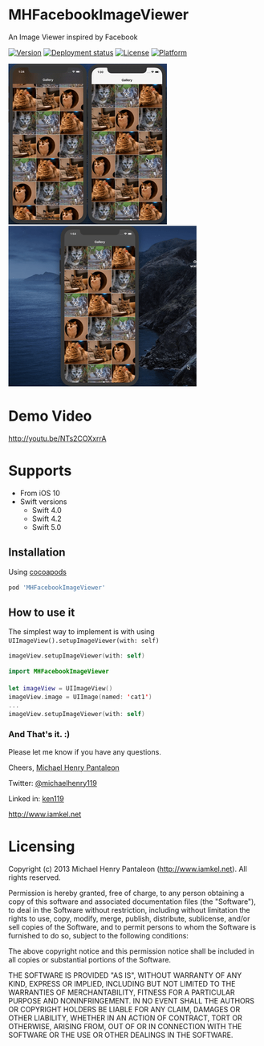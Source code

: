 MHFacebookImageViewer
=======================

An Image Viewer inspired by Facebook

[![Version](https://img.shields.io/cocoapods/v/MHFacebookImageViewer.svg?style=flat)](https://cocoapods.org/pods/MHFacebookImageViewer)
[![Deployment status](https://github.com/michaelhenry/MHFacebookImageViewer/workflows/deploy_to_cocoapods/badge.svg)](https://github.com/michaelhenry/MHFacebookImageViewer/actions)
[![License](https://img.shields.io/cocoapods/l/MHFacebookImageViewer.svg?style=flat)](https://cocoapods.org/pods/MHFacebookImageViewer)
[![Platform](https://img.shields.io/cocoapods/p/MHFacebookImageViewer.svg?style=flat)](https://cocoapods.org/pods/MHFacebookImageViewer)

![Screenshot-dark-mode](images/dark-mode.gif)![Screenshot-light-mode](images/light-mode.gif)
![Screenshot-auto-rotate](images/auto-rotate.gif)

# Demo Video

http://youtu.be/NTs2COXxrrA


# Supports

- From iOS 10
- Swift versions
	- Swift 4.0
	- Swift 4.2
	- Swift 5.0

## Installation

Using [cocoapods](https://cocoapods.org)

```ruby
pod 'MHFacebookImageViewer'
```

## How to use it

The simplest way to implement is with using `UIImageView().setupImageViewer(with: self)`

```swift
imageView.setupImageViewer(with: self)
```

```swift
import MHFacebookImageViewer

let imageView = UIImageView()
imageView.image = UIImage(named: 'cat1')
...
imageView.setupImageViewer(with: self)
```


### And That's it. :)

Please let me know if you have any questions.

Cheers,
[Michael Henry Pantaleon](http://www.iamkel.net)

Twitter: [@michaelhenry119](https://twitter.com/michaelhenry119)

Linked in: [ken119](http://ph.linkedin.com/in/ken119)

http://www.iamkel.net



# Licensing

Copyright (c) 2013 Michael Henry Pantaleon (http://www.iamkel.net). All rights reserved.

Permission is hereby granted, free of charge, to any person obtaining a copy of this software and associated documentation files (the "Software"), to deal in the Software without restriction, including without limitation the rights to use, copy, modify, merge, publish, distribute, sublicense, and/or sell copies of the Software, and to permit persons to whom the Software is furnished to do so, subject to the following conditions:

The above copyright notice and this permission notice shall be included in all copies or substantial portions of the Software.

THE SOFTWARE IS PROVIDED "AS IS", WITHOUT WARRANTY OF ANY KIND, EXPRESS OR IMPLIED, INCLUDING BUT NOT LIMITED TO THE WARRANTIES OF MERCHANTABILITY, FITNESS FOR A PARTICULAR PURPOSE AND NONINFRINGEMENT. IN NO EVENT SHALL THE AUTHORS OR COPYRIGHT HOLDERS BE LIABLE FOR ANY CLAIM, DAMAGES OR OTHER LIABILITY, WHETHER IN AN ACTION OF CONTRACT, TORT OR OTHERWISE, ARISING FROM, OUT OF OR IN CONNECTION WITH THE SOFTWARE OR THE USE OR OTHER DEALINGS IN THE SOFTWARE.
